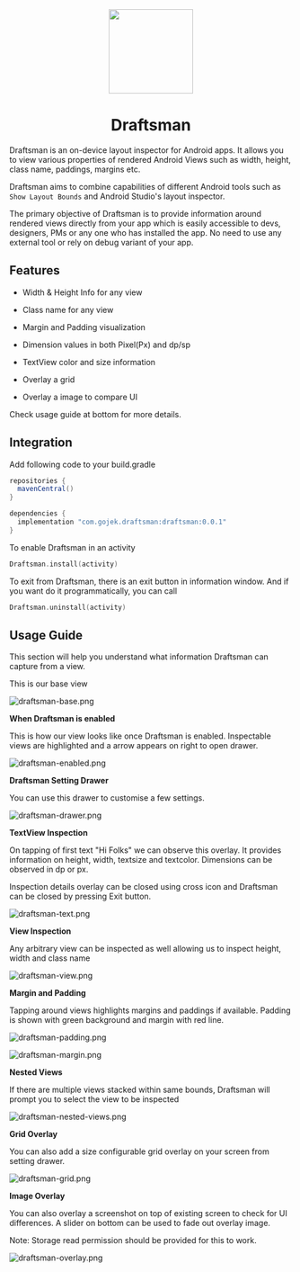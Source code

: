 <div align="center">
<img src="./draftsman/art/logo.svg" width=150 height=150/>
<br>
<h1>Draftsman</h1>
</div>

Draftsman is an on-device layout inspector for Android apps. It allows you to view various properties of rendered Android Views such as width, height, class name, paddings, margins etc.

Draftsman aims to combine capabilities of different Android tools such as `Show Layout Bounds` and Android Studio's layout inspector.

The primary objective of Draftsman is to provide information around rendered views directly from your app which is easily accessible to devs, designers, PMs or any one who has installed the app. No need to use any external tool or rely on debug variant of your app.

## Features

* Width & Height Info for any view

* Class name for any view

* Margin and Padding visualization

* Dimension values in both Pixel(Px) and dp/sp

* TextView color and size information 

* Overlay a grid

* Overlay a image to compare UI

Check usage guide at bottom for more details.

## Integration
Add following code to your build.gradle

```groovy
repositories {
  mavenCentral()
}

dependencies {
  implementation "com.gojek.draftsman:draftsman:0.0.1"
}
```

To enable Draftsman in an activity

```kotlin
Draftsman.install(activity)
```

To exit from Draftsman, there is an exit button in information window. And if you want do it programmatically, you can call

```kotlin
Draftsman.uninstall(activity)
```

## Usage Guide

This section will help you understand what information Draftsman can capture from a view.

This is our base view

![draftsman-base.png](/draftsman/art/draftsman-base.png)

**When Draftsman is enabled**

This is how our view looks like once Draftsman is enabled. Inspectable views are highlighted and a arrow appears on right to open drawer.

![draftsman-enabled.png](/draftsman/art/draftsman-enabled.png)

**Draftsman Setting Drawer**

You can use this drawer to customise a few settings.

![draftsman-drawer.png](/draftsman/art/draftsman-drawer.png)

**TextView Inspection**

On tapping of first text "Hi Folks" we can observe this overlay. It provides information on height, width, textsize and textcolor. Dimensions can be observed in dp or px.

Inspection details overlay can be closed using cross icon and Draftsman can be closed by pressing Exit button.

![draftsman-text.png](/draftsman/art/draftsman-text.png)

**View Inspection**

Any arbitrary view can be inspected as well allowing us to inspect height, width and class name

![draftsman-view.png](/draftsman/art/draftsman-view.png)

**Margin and Padding**

Tapping around views highlights margins and paddings if available. Padding is shown with green background and margin with red line.

![draftsman-padding.png](/draftsman/art/draftsman-padding.png)

![draftsman-margin.png](/draftsman/art/draftsman-margin.png)

**Nested Views**

If there are multiple views stacked within same bounds, Draftsman will prompt you to select the view to be inspected

![draftsman-nested-views.png](/draftsman/art/draftsman-nested-views.png)

**Grid Overlay**

You can also add a size configurable grid overlay on your screen from setting drawer.

![draftsman-grid.png](/draftsman/art/draftsman-grid.png)

**Image Overlay**

You can also overlay a screenshot on top of existing screen to check for UI differences. A slider on bottom can be used to fade out overlay image.

Note: Storage read permission should be provided for this to work.

![draftsman-overlay.png](/draftsman/art/draftsman-overlay.png)
